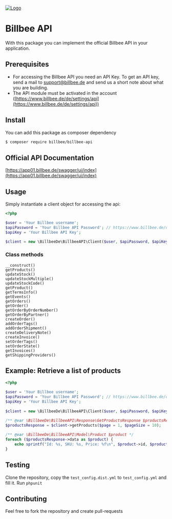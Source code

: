 [![Logo](https://app01.billbee.de/static/billbee/img/logo.png)](https://www.billbee.de)

# Billbee API
With this package you can implement the official Billbee API in your application.

## Prerequisites
- For accessing the Billbee API you need an API Key.
To get an API key, send a mail to [support@billbee.de](mailto:support@billbee.de) and send us a short note about what you are building.
- The API module must be activated in the account ([https://www.billbee.de/de/settings/api](https://www.billbee.de/de/settings/api))

## Install
You can add this package as composer dependency
```bash
$ composer require billbee/billbee-api
```

## Official API Documentation
[https://app01.billbee.de/swagger/ui/index](https://app01.billbee.de/swagger/ui/index)

## Usage

Simply instantiate a client object for accessing the api:
```php
<?php

$user = 'Your Billbee username';
$apiPassword = 'Your Billbee API Password'; // https://www.billbee.de/de/settings/api
$apiKey = 'Your Billbee API Key';

$client = new \BillbeeDe\BillbeeAPI\Client($user, $apiPassword, $apiKey);
```

### Class methods
```text
__construct()
getProducts()
updateStock()
updateStockMultiple()
updateStockCode()
getProduct()
getTermsInfo()
getEvents()
getOrders()
getOrder()
getOrderByOrderNumber()
getOrderByPartner()
createOrder()
addOrderTags()
addOrderShipment()
createDeliveryNote()
createInvoice()
setOrderTags()
setOrderState()
getInvoices()
getShippingProviders()
```

## Example: Retrieve a list of products
```php
<?php
 
$user = 'Your Billbee username';
$apiPassword = 'Your Billbee API Password'; // https://www.billbee.de/de/settings/api
$apiKey = 'Your Billbee API Key';
 
$client = new \BillbeeDe\BillbeeAPI\Client($user, $apiPassword, $apiKey);

/** @var \BillbeeDe\BillbeeAPI\Response\GetProductsResponse $productsResponse */
$productsResponse = $client->getProducts($page = 1, $pageSize = 10);
 
/** @var \BillbeeDe\BillbeeAPI\Model\Product $product */
foreach ($productsResponse->data as $product) {
    echo sprintf("Id: %s, SKU: %s, Price: %f\n", $product->id, $product->sku, $product->price);
}
```

## Testing
Clone the repository, copy the `test_config.dist.yml` to `test_config.yml` and fill it.
Run `phpunit`

## Contributing
Feel free to fork the repository and create pull-requests
